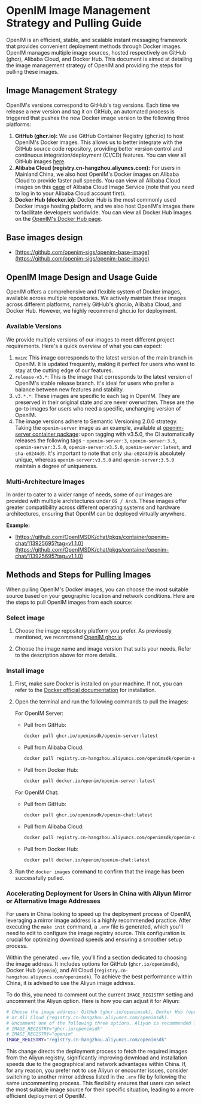 # OpenIM Image Management Strategy and Pulling Guide

OpenIM is an efficient, stable, and scalable instant messaging framework that provides convenient deployment methods through Docker images. OpenIM manages multiple image sources, hosted respectively on GitHub (ghcr), Alibaba Cloud, and Docker Hub. This document is aimed at detailing the image management strategy of OpenIM and providing the steps for pulling these images.


## Image Management Strategy

OpenIM's versions correspond to GitHub's tag versions. Each time we release a new version and tag it on GitHub, an automated process is triggered that pushes the new Docker image version to the following three platforms:

1. **GitHub (ghcr.io):** We use GitHub Container Registry (ghcr.io) to host OpenIM's Docker images. This allows us to better integrate with the GitHub source code repository, providing better version control and continuous integration/deployment (CI/CD) features. You can view all GitHub images [here](https://github.com/orgs/OpenIMSDK/packages).
2. **Alibaba Cloud (registry.cn-hangzhou.aliyuncs.com):** For users in Mainland China, we also host OpenIM's Docker images on Alibaba Cloud to provide faster pull speeds. You can view all Alibaba Cloud images on this [page](https://cr.console.aliyun.com/cn-hangzhou/instances/repositories) of Alibaba Cloud Image Service (note that you need to log in to your Alibaba Cloud account first).
3. **Docker Hub (docker.io):** Docker Hub is the most commonly used Docker image hosting platform, and we also host OpenIM's images there to facilitate developers worldwide. You can view all Docker Hub images on the [OpenIM's Docker Hub page](https://hub.docker.com/r/openim).

## Base images design

+ [https://github.com/openim-sigs/openim-base-image](https://github.com/openim-sigs/openim-base-image)

## OpenIM Image Design and Usage Guide

OpenIM offers a comprehensive and flexible system of Docker images, available across multiple repositories. We actively maintain these images across different platforms, namely GitHub's ghcr.io, Alibaba Cloud, and Docker Hub. However, we highly recommend ghcr.io for deployment.

### Available Versions

We provide multiple versions of our images to meet different project requirements. Here's a quick overview of what you can expect:

1. `main`: This image corresponds to the latest version of the main branch in OpenIM. It is updated frequently, making it perfect for users who want to stay at the cutting edge of our features.
2. `release-v3.*`: This is the image that corresponds to the latest version of OpenIM's stable release branch. It's ideal for users who prefer a balance between new features and stability.
3. `v3.*.*`: These images are specific to each tag in OpenIM. They are preserved in their original state and are never overwritten. These are the go-to images for users who need a specific, unchanging version of OpenIM.
4. The image versions adhere to Semantic Versioning 2.0.0 strategy. Taking the `openim-server` image as an example, available at [openim-server container package](https://github.com/openimsdk/open-im-server/pkgs/container/openim-server): upon tagging with v3.5.0, the CI automatically releases the following tags - `openim-server:3`, `openim-server:3.5`, `openim-server:3.5.0`, `openim-server:v3.5.0`, `openim-server:latest`, and `sha-e0244d9`. It's important to note that only `sha-e0244d9` is absolutely unique, whereas `openim-server:v3.5.0` and `openim-server:3.5.0` maintain a degree of uniqueness.

### Multi-Architecture Images

In order to cater to a wider range of needs, some of our images are provided with multiple architectures under `OS / Arch`. These images offer greater compatibility across different operating systems and hardware architectures, ensuring that OpenIM can be deployed virtually anywhere.

**Example:**

+ [https://github.com/OpenIMSDK/chat/pkgs/container/openim-chat/113925695?tag=v1.1.0](https://github.com/OpenIMSDK/chat/pkgs/container/openim-chat/113925695?tag=v1.1.0)


## Methods and Steps for Pulling Images

When pulling OpenIM's Docker images, you can choose the most suitable source based on your geographic location and network conditions. Here are the steps to pull OpenIM images from each source:

### Select image

1. Choose the image repository platform you prefer. As previously mentioned, we recommend [OpenIM ghcr.io](https://github.com/orgs/OpenIMSDK/packages).

2. Choose the image name and image version that suits your needs. Refer to the description above for more details.


### Install image

1. First, make sure Docker is installed on your machine. If not, you can refer to the [Docker official documentation](https://docs.docker.com/get-docker/) for installation.

2. Open the terminal and run the following commands to pull the images:

   For OpenIM Server:

   - Pull from GitHub:

     ```bash
     docker pull ghcr.io/openimsdk/openim-server:latest
     ```

   - Pull from Alibaba Cloud:

     ```bash
     docker pull registry.cn-hangzhou.aliyuncs.com/openimsdk/openim-server:latest
     ```

   - Pull from Docker Hub:

     ```bash
     docker pull docker.io/openim/openim-server:latest
     ```

   For OpenIM Chat:

   - Pull from GitHub:

     ```bash
     docker pull ghcr.io/openimsdk/openim-chat:latest
     ```

   - Pull from Alibaba Cloud:

     ```bash
     docker pull registry.cn-hangzhou.aliyuncs.com/openimsdk/openim-chat:latest
     ```

   - Pull from Docker Hub:

     ```bash
     docker pull docker.io/openim/openim-chat:latest
     ```

3. Run the `docker images` command to confirm that the image has been successfully pulled.

### Accelerating Deployment for Users in China with Aliyun Mirror or Alternative Image Addresses

For users in China looking to speed up the deployment process of OpenIM, leveraging a mirror image address is a highly recommended practice. After executing the `make init` command, a `.env` file is generated, which you'll need to edit to configure the image registry source. This configuration is crucial for optimizing download speeds and ensuring a smoother setup process.

Within the generated `.env` file, you'll find a section dedicated to choosing the image address. It includes options for GitHub (`ghcr.io/openimsdk`), Docker Hub (`openim`), and Ali Cloud (`registry.cn-hangzhou.aliyuncs.com/openimsdk`). To achieve the best performance within China, it is advised to use the Aliyun image address. 

To do this, you need to comment out the current `IMAGE_REGISTRY` setting and uncomment the Aliyun option. Here is how you can adjust it for Aliyun:

```bash
# Choose the image address: GitHub (ghcr.io/openimsdk), Docker Hub (openim), 
# or Ali Cloud (registry.cn-hangzhou.aliyuncs.com/openimsdk).
# Uncomment one of the following three options. Aliyun is recommended for users in China.
# IMAGE_REGISTRY="ghcr.io/openimsdk"
# IMAGE_REGISTRY="openim"
IMAGE_REGISTRY="registry.cn-hangzhou.aliyuncs.com/openimsdk"
```

This change directs the deployment process to fetch the required images from the Aliyun registry, significantly improving download and installation speeds due to the geographical and network advantages within China. If, for any reason, you prefer not to use Aliyun or encounter issues, consider switching to another mirror address listed in the `.env` file by following the same uncommenting process. This flexibility ensures that users can select the most suitable image source for their specific situation, leading to a more efficient deployment of OpenIM.
